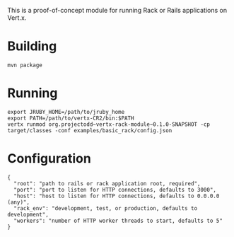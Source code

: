 This is a proof-of-concept module for running Rack or Rails
applications on Vert.x.

# Building

    mvn package

# Running

    export JRUBY_HOME=/path/to/jruby_home
    export PATH=/path/to/vertx-CR2/bin:$PATH
    vertx runmod org.projectodd~vertx-rack-module~0.1.0-SNAPSHOT -cp target/classes -conf examples/basic_rack/config.json

# Configuration

    {
      "root": "path to rails or rack application root, required",
      "port": "port to listen for HTTP connections, defaults to 3000",
      "host": "host to listen for HTTP connections, defaults to 0.0.0.0 (any)",
      "rack_env": "development, test, or production, defaults to development",
      "workers": "number of HTTP worker threads to start, defaults to 5"
    }
